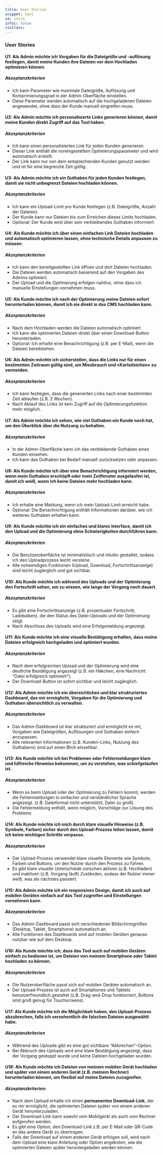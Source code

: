 ```yaml
---
title: User Stories
snippet: text
id: intro
inToc: false
cssClass: 
---
```


### User Stories

#### U1: Als Admin möchte ich Vorgaben für die Dateigröße und -auflösung festlegen, damit meine Kunden ihre Dateien vor dem Hochladen optimieren können.
##### Akzeptanzkriterien

  - Ich kann Parameter wie maximale Dateigröße, Auflösung und Komprimierungsgrad in der Admin-Oberfläche einstellen.
  - Diese Parameter werden automatisch auf die hochgeladenen Dateien angewendet, ohne dass der Kunde manuell eingreifen muss.

#### U2: Als Admin möchte ich personalisierte Links generieren können, damit meine Kunden direkt Zugriff auf das Tool haben.
##### Akzeptanzkriterien
- Ich kann einen personalisierten Link für jeden Kunden generieren.
- Dieser Link enthält die voreingestellten Optimierungsparameter und wird automatisch erstellt.
- Der Link kann nur von dem entsprechenden Kunden genutzt werden und ist für eine begrenzte Zeit gültig.

#### U3: Als Admin möchte ich ein Guthaben für jeden Kunden festlegen, damit sie nicht unbegrenzt Dateien hochladen können.
##### Akzeptanzkriterien
- Ich kann ein Upload-Limit pro Kunde festlegen (z.B. Dateigröße, Anzahl der Dateien).
- Der Kunde kann nur Dateien bis zum Erreichen dieses Limits hochladen.
- Optional: Der Kunde wird über sein verbleibendes Guthaben informiert.

#### U4: Als Kunde möchte ich über einen einfachen Link Dateien hochladen und automatisch optimieren lassen, ohne technische Details anpassen zu müssen.
##### Akzeptanzkriterien
- Ich kann den bereitgestellten Link öffnen und dort Dateien hochladen.
- Die Dateien werden automatisch basierend auf den Vorgaben des Admins optimiert.
- Der Upload und die Optimierung erfolgen nahtlos, ohne dass ich manuelle Einstellungen vornehmen muss.

#### U5: Als Kunde möchte ich nach der Optimierung meine Dateien sofort herunterladen können, damit ich sie direkt in das CMS hochladen kann.
##### Akzeptanzkriterien
- Nach dem Hochladen werden die Dateien automatisch optimiert.
- Ich kann die optimierten Dateien direkt über einen Download-Button herunterladen.
- Optional: Ich erhalte eine Benachrichtigung (z.B. per E-Mail), wenn die Dateien bereitstehen.

#### U6: Als Admin möchte ich sicherstellen, dass die Links nur für einen bestimmten Zeitraum gültig sind, um Missbrauch und «Karteileichen» zu vermeiden.
##### Akzeptanzkriterien
- Ich kann festlegen, dass die generierten Links nach einer bestimmten Zeit ablaufen (z.B. 2 Wochen).
- Nach Ablauf des Links ist kein Zugriff auf die Optimierungsfunktion mehr möglich.

#### U7: Als Admin möchte ich sehen, wie viel Guthaben ein Kunde noch hat, um den Überblick über die Nutzung zu behalten.
##### Akzeptanzkriterien
- In der Admin-Oberfläche kann ich das verbleibende Guthaben eines Kunden einsehen.
- Ich kann das Guthaben bei Bedarf manuell zurücksetzen oder anpassen.

#### U8: Als Kunde möchte ich über eine Benachrichtigung informiert werden, wenn mein Guthaben erschöpft oder mein Zeitfenster ausgelaufen ist, damit ich weiß, wann ich keine Dateien mehr hochladen kann.
##### Akzeptanzkriterien
- Ich erhalte eine Meldung, wenn ich mein Upload-Limit erreicht habe.
- Optional: Die Benachrichtigung enthält Informationen darüber, wie ich weiteres Guthaben erhalten kann.

#### U9: Als Kunde möchte ich ein einfaches und klares Interface, damit ich den Upload und die Optimierung ohne Schwierigkeiten durchführen kann.
##### Akzeptanzkriterien
- Die Benutzeroberfläche ist minimalistisch und intuitiv gestaltet, sodass ich den Uploadprozess leicht verstehe.
- Alle notwendigen Funktionen (Upload, Download, Fortschrittsanzeige) sind leicht zugänglich und gut sichtbar.

#### U10: Als Kunde möchte ich während des Uploads und der Optimierung den Fortschritt sehen, um zu wissen, wie lange der Vorgang noch dauert.
##### Akzeptanzkriterien
- Es gibt eine Fortschrittsanzeige (z.B. prozentualer Fortschritt, Ladebalken), die den Status des Datei-Uploads und der Optimierung zeigt.
- Nach Abschluss des Uploads wird eine Erfolgsmeldung angezeigt.

#### U11: Als Kunde möchte ich eine visuelle Bestätigung erhalten, dass meine Dateien erfolgreich hochgeladen und optimiert wurden.
##### Akzeptanzkriterien
- Nach dem erfolgreichen Upload und der Optimierung wird eine deutliche Bestätigung angezeigt (z.B. ein Häkchen, eine Nachricht: "Datei erfolgreich optimiert").
- Der Download-Button ist sofort sichtbar und leicht zugänglich.

#### U12: Als Admin möchte ich ein übersichliches und klar strukturiertes Dashboard, das mir ermöglicht, Vorgaben für die Optimierung und Guthaben übersichtlich zu verwalten.
##### Akzeptanzkriterien
- Das Admin-Dashboard ist klar strukturiert und ermöglicht es mir, Vorgaben wie Dateigrößen, Auflösungen und Guthaben einfach anzupassen.
- Alle relevanten Informationen (z.B. Kunden-Links, Nutzung des Guthabens) sind auf einen Blick einsehbar.

#### U13: Als Kunde möchte ich bei Problemen oder Fehlermeldungen klare und hilfreiche Hinweise bekommen, um zu verstehen, was schiefgelaufen ist.
##### Akzeptanzkriterien
  - Wenn es beim Upload oder der Optimierung zu Fehlern kommt, werden die Fehlermeldungen in einfacher und verständlicher Sprache angezeigt. (z.B. Dateiformat nicht unterstützt, Datei zu groß).
  - Die Fehlermeldung enthält, wenn möglich, Vorschläge zur Lösung des Problems

#### U14: Als Kunde möchte ich mich durch klare visuelle Hinweise (z.B. Symbole, Farben) sicher durch den Upload-Prozess leiten lassen, damit ich keine wichtigen Schritte verpasse.
##### Akzeptanzkriterien
  - Der Upload-Prozess verwendet klare visuelle Elemente wie Symbole, Farben und Buttons, um den Nutzer durch den Prozess zu führen.
  - Es gibt klare visuelle Unterschiede zwischen aktiven (z.B. Hochladen) und inaktiven (z.B. Vorgang läuft) Zuständen, sodass der Nutzer immer weiß, was als nächstes passiert.

#### U15: Als Admin möchte ich ein responsives Design, damit ich auch auf mobilen Geräten einfach auf das Tool zugreifen und Einstellungen vornehmen kann.
##### Akzeptanzkriterien
  - Das Admin-Dashboard passt sich verschiedenen Bildschirmgrößen (Desktop, Tablet, Smartphone) automatisch an.
  - Alle Funktionen des Dashboards sind auf mobilen Geräten genauso nutzbar wie auf dem Desktop.

#### U16: Als Kunde möchte ich, dass das Tool auch auf mobilen Geräten einfach zu bedienen ist, um Dateien von meinem Smartphone oder Tablet hochladen zu können.
##### Akzeptanzkriterien
  - Die Nutzeroberfläche passt sich auf mobilen Geräten automatisch an.
  - Der Upload-Prozess ist auch auf Smartphones und Tablets benutzerfreundlich gestaltet (z.B. Drag-and-Drop funktioniert, Buttons sind groß genug für Touchscreens).

#### U17: Als Kunde möchte ich die Möglichkeit haben, den Upload-Prozess abzubrechen, falls ich versehentlich die falschen Dateien ausgewählt habe.
##### Akzeptanzkriterien
  - Während des Uploads gibt es eine gut sichtbare "Abbrechen"-Option.
  - Bei Abbruch des Uploads wird eine klare Bestätigung angezeigt, dass der Vorgang gestoppt wurde und keine Dateien hochgeladen wurden.

#### U18: Als Kunde möchte ich Dateien von meinem mobilen Gerät hochladen und später von einem anderen Gerät (z.B. meinem Rechner) herunterladen können, um flexibel auf meine Dateien zuzugreifen.
##### Akzeptanzkriterien:
  - Nach dem Upload erhalte ich einen **permanenten Download-Link**, der es mir ermöglicht, die optimierten Dateien später von einem anderen Gerät herunterzuladen.
  - Der Download-Link kann sowohl vom Mobilgerät als auch vom Rechner aufgerufen werden.
  - Es gibt eine Option, den Download-Link z.B. per E-Mail oder QR-Code an das andere Gerät zu übertragen.
  - Falls der Download auf einem anderen Gerät erfolgen soll, wird nach dem Upload eine klare Anleitung oder Option angeboten, wie die optimierten Dateien später heruntergeladen werden können.

